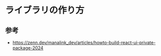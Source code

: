 # ライブラリの作り方

## 参考

- <https://zenn.dev/manalink_dev/articles/howto-build-react-ui-private-package-2024>
